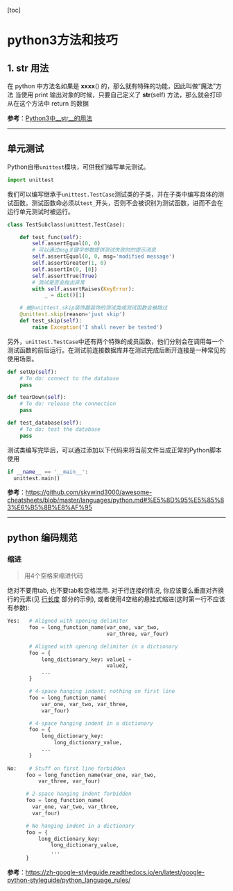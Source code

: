 [toc]

# python3方法和技巧

## 1. __str__ 用法

在 python 中方法名如果是 __xxxx__() 的，那么就有特殊的功能，因此叫做“魔法”方法
当使用 print 输出对象的时候，只要自己定义了 __str__(self) 方法，那么就会打印从在这个方法中 return 的数据

**参考**：[Python3中__str__的用法](https://blog.csdn.net/qq_37616069/article/details/79387010)

---

## 单元测试

Python自带`unittest`模块，可供我们编写单元测试。

```python
import unittest
```

我们可以编写继承于`unittest.TestCase`测试类的子类，并在子类中编写具体的测试函数。测试函数命必须以`test_`开头，否则不会被识别为测试函数，进而不会在运行单元测试时被运行。

```python
class TestSubclass(unittest.TestCase):

    def test_func(self):
        self.assertEqual(0, 0)
        # 可以通过msg关键字参数提供测试失败时的提示消息
        self.assertEqual(0, 0, msg='modified message')
        self.assertGreater(1, 0)
        self.assertIn(0, [0])
        self.assertTrue(True)
        # 测试是否会抛出异常
        with self.assertRaises(KeyError):
            _ = dict()[1]

    # 被@unittest.skip装饰器装饰的测试类或测试函数会被跳过
    @unittest.skip(reason='just skip')
    def test_skip(self):
        raise Exception('I shall never be tested')
```

另外，`unittest.TestCase`中还有两个特殊的成员函数，他们分别会在调用每一个测试函数的前后运行。在测试前连接数据库并在测试完成后断开连接是一种常见的使用场景。

```python
def setUp(self):
    # To do: connect to the database
    pass

def tearDown(self):
    # To do: release the connection
    pass

def test_database(self):
    # To do: test the database
    pass
```

测试类编写完毕后，可以通过添加以下代码来将当前文件当成正常的Python脚本使用

```python
if __name__ == '__main__':
  unittest.main()
```

**参考**：https://github.com/skywind3000/awesome-cheatsheets/blob/master/languages/python.md#%E5%8D%95%E5%85%83%E6%B5%8B%E8%AF%95

---

## python 编码规范

### 缩进

> 用4个空格来缩进代码

绝对不要用tab, 也不要tab和空格混用. 对于行连接的情况, 你应该要么垂直对齐换行的元素(见 [行长度](https://zh-google-styleguide.readthedocs.io/en/latest/google-python-styleguide/python_style_rules/#line-length) 部分的示例), 或者使用4空格的悬挂式缩进(这时第一行不应该有参数):

```python
Yes:   # Aligned with opening delimiter
       foo = long_function_name(var_one, var_two,
                                var_three, var_four)

       # Aligned with opening delimiter in a dictionary
       foo = {
           long_dictionary_key: value1 +
                                value2,
           ...
       }

       # 4-space hanging indent; nothing on first line
       foo = long_function_name(
           var_one, var_two, var_three,
           var_four)

       # 4-space hanging indent in a dictionary
       foo = {
           long_dictionary_key:
               long_dictionary_value,
           ...
       }
       
No:    # Stuff on first line forbidden
      foo = long_function_name(var_one, var_two,
          var_three, var_four)

      # 2-space hanging indent forbidden
      foo = long_function_name(
        var_one, var_two, var_three,
        var_four)

      # No hanging indent in a dictionary
      foo = {
          long_dictionary_key:
              long_dictionary_value,
              ...
      }
```

**参考**：https://zh-google-styleguide.readthedocs.io/en/latest/google-python-styleguide/python_language_rules/

